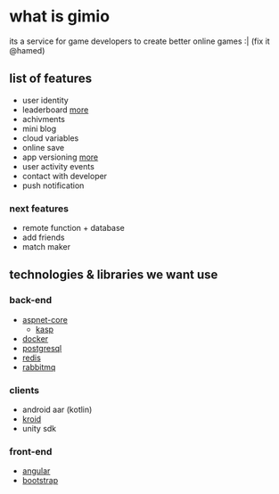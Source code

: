 # what is gimio

its a service for game developers to create better online games :| (fix it @hamed)

## list of features

- user identity
- leaderboard [more](services/leaderboard/README.md)
- achivments
- mini blog
- cloud variables
- online save
- app versioning [more](services/versioning/README.md)
- user activity events
- contact with developer
- push notification

### next features

- remote function + database
- add friends
- match maker

## technologies & libraries we want use

### back-end

- [aspnet-core](https://github.com/aspnet)
  - [kasp](https://github.com/Kican/Kasp)
- [docker](https://www.docker.com/)
- [postgresql](https://www.postgresql.org/)
- [redis](https://redis.io/)
- [rabbitmq](https://www.rabbitmq.com/)

### clients

- android aar (kotlin)
- [kroid](https://github.com/Kican/Kroid)
- unity sdk

### front-end

- [angular](https://angular.io/)
- [bootstrap](https://getbootstrap.com/)